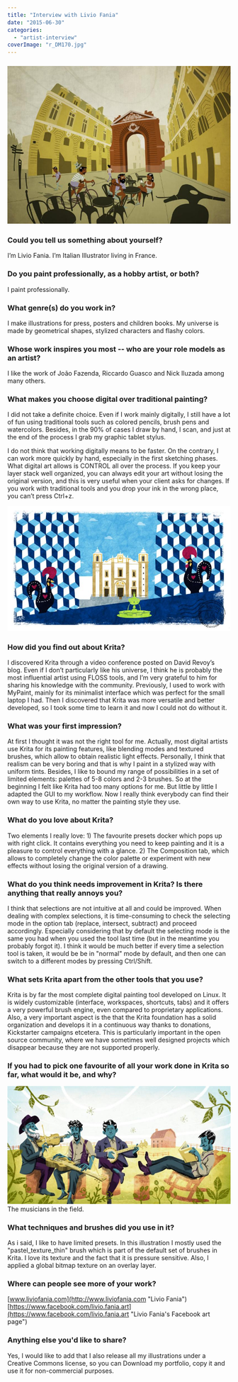 ```yaml
---
title: "Interview with Livio Fania"
date: "2015-06-30"
categories: 
  - "artist-interview"
coverImage: "r_DM170.jpg"
---
```


### [![r_dijeau-800](images/r_dijeau-800.jpeg)](https://krita.org/wp-content/uploads/2015/06/r_dijeau.jpeg)

### Could you tell us something about yourself?

I’m Livio Fania. I’m Italian Illustrator living in France.

### Do you paint professionally, as a hobby artist, or both?

I paint professionally.

### What genre(s) do you work in?

I make illustrations for press, posters and children books. My universe is made by geometrical shapes, stylized characters and flashy colors.

### Whose work inspires you most -- who are your role models as an artist?

I like the work of João Fazenda, Riccardo Guasco and Nick Iluzada among many others.

### What makes you choose digital over traditional painting?

I did not take a definite choice. Even if I work mainly digitally, I still have a lot of fun using traditional tools such as colored pencils, brush pens and watercolors. Besides, in the 90% of cases I draw by hand, I scan, and just at the end of the process I grab my graphic tablet stylus.

I do not think that working digitally means to be faster. On the contrary, I can work more quickly by hand, especially in the first sketching phases. What digital art allows is CONTROL all over the process. If you keep your layer stack well organized, you can always edit your art without losing the original version, and this is very useful when your client asks for changes. If you work with traditional tools and you drop your ink in the wrong place, you can’t press Ctrl+z.

[![r_Ev-800](images/r_Ev-800.jpeg)](https://krita.org/wp-content/uploads/2015/06/r_Ev.jpeg)

### How did you find out about Krita?

I discovered Krita through a video conference posted on David Revoy’s blog. Even if I don’t particularly like his universe, I think he is probably the most influential artist using FLOSS tools, and I’m very grateful to him for sharing his knowledge with the community. Previously, I used to work with MyPaint, mainly for its minimalist interface which was perfect for the small laptop I had. Then I discovered that Krita was more versatile and better developed, so I took some time to learn it and now I could not do without it.

### What was your first impression?

At first I thought it was not the right tool for me. Actually, most digital artists use Krita for its painting features, like blending modes and textured brushes, which allow to obtain realistic light effects. Personally, I think that realism can be very boring and that is why I paint in a stylized way with uniform tints. Besides, I like to bound my range of possibilities in a set of limited elements: palettes of 5-8 colors and 2-3 brushes. So at the beginning I felt like Krita had too many options for me. But little by little I adapted the GUI to my workflow. Now I really think everybody can find their own way to use Krita, no matter the painting style they use.

### What do you love about Krita?

Two elements I really love: 1) The favourite presets docker which pops up with right click. It contains everything you need to keep painting and it is a pleasure to control everything with a glance. 2) The Composition tab, which allows to completely change the color palette or experiment with new effects without losing the original version of a drawing.

### What do you think needs improvement in Krita? Is there anything that really annoys you?

I think that selections are not intuitive at all and could be improved. When dealing with complex selections, it is time-consuming to check the selecting mode in the option tab (replace, intersect, subtract) and proceed accordingly. Especially considering that by default the selecting mode is the same you had when you used the tool last time (but in the meantime you probably forgot it). I think it would be much better if every time a selection tool is taken, it would be be in "normal" mode by default, and then one can switch to a different modes by pressing Ctrl/Shift.

### What sets Krita apart from the other tools that you use?

Krita is by far the most complete digital painting tool developed on Linux. It is widely customizable (interface, workspaces, shortcuts, tabs) and it offers a very powerful brush engine, even compared to proprietary applications. Also, a very important aspect is the that the Krita foundation has a solid organization and develops it in a continuous way thanks to donations, Kickstarter campaigns etcetera. This is particularly important in the open source community, where we have sometimes well designed projects which disappear because they are not supported properly.

### If you had to pick one favourite of all your work done in Krita so far, what would it be, and why?

[![r_DM170-800](images/r_DM170-800.jpg)](https://krita.org/wp-content/uploads/2015/06/r_DM170.jpg) The musicians in the field.

### What techniques and brushes did you use in it?

As i said, I like to have limited presets. In this illustration I mostly used the "pastel\_texture\_thin" brush which is part of the default set of brushes in Krita. I love its texture and the fact that it is pressure sensitive. Also, I applied a global bitmap texture on an overlay layer.

### Where can people see more of your work?

[www.liviofania.com](http://www.liviofania.com "Livio Fania") [https://www.facebook.com/livio.fania.art](https://www.facebook.com/livio.fania.art "Livio Fania's Facebook art page")

### Anything else you'd like to share?

Yes, I would like to add that I also release all my illustrations under a Creative Commons license, so you can Download my portfolio, copy it and use it for non-commercial purposes.
